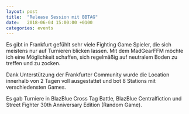 ```yaml
---
layout: post
title:  "Release Session mit BBTAG"
date:   2018-06-04 15:00:00 +0100
categories: events
---
```


Es gibt in Frankfurt gefühlt sehr viele Fighting Game Spieler, die sich meistens nur auf Turnieren blicken lassen. Mit dem MadGearFFM möchte ich eine Möglichkeit schaffen, sich regelmäßig auf neutralem Boden zu treffen und zu zocken.

Dank Unterstützung der Frankfurter Community wurde die Location innerhalb von 2 Tagen voll ausgestattet und bot 8 Stations mit verschiedensten Games.

Es gab Turniere in BlazBlue Cross Tag Battle, BlazBlue Centralfiction und Street Fighter 30th Anniversary Edition (Random Game).
